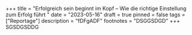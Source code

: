 +++
title = "Erfolgreich sein beginnt im Kopf – Wie die richtige Einstellung zum Erfolg führt "
date = "2023-05-16"
draft = true
pinned = false
tags = ["Reportage"]
description = "fDFgADF"
footnotes = "DSGGSDGD"
+++
SGSDGSDDG